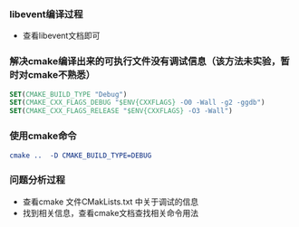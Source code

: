 ### libevent编译过程

- 查看libevent文档即可



### 解决cmake编译出来的可执行文件没有调试信息（该方法未实验，暂时对cmake不熟悉）

```cmake
SET(CMAKE_BUILD_TYPE "Debug")
SET(CMAKE_CXX_FLAGS_DEBUG "$ENV{CXXFLAGS} -O0 -Wall -g2 -ggdb")
SET(CMAKE_CXX_FLAGS_RELEASE "$ENV{CXXFLAGS} -O3 -Wall")
```



### 使用cmake命令

```cmake
cmake ..  -D CMAKE_BUILD_TYPE=DEBUG
```



### 问题分析过程

- 查看cmake 文件CMakLists.txt 中关于调试的信息
- 找到相关信息，查看cmake文档查找相关命令用法